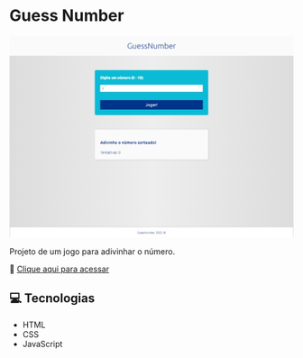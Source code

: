 # Guess Number

![guessnumber](./.github/guessnumber.png)

Projeto de um jogo para adivinhar o número.

🔗 [Clique aqui para acessar](https://alebarth.github.io/guess-number/)

## 💻 Tecnologias

- HTML
- CSS
- JavaScript